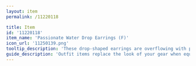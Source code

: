 ```yaml
---
layout: item
permalink: /11220118

title: Item
id: '11220118'
item_name: 'Passionate Water Drop Earrings (F)'
icon_url: '11250139.png'
tooltip_description: 'These drop-shaped earrings are overflowing with passion.'
guide_description: 'Outfit items replace the look of your gear when equipped.'
---
```

